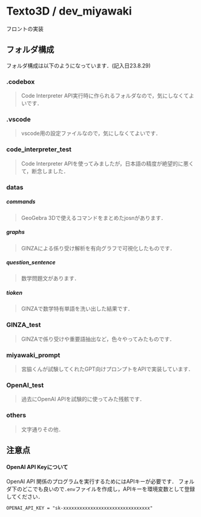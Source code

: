 # Texto3D / dev_miyawaki
フロントの実装

## フォルダ構成

フォルダ構成は以下のようになっています．(記入日23.8.29)

### .codebox
> Code Interpreter API実行時に作られるフォルダなので，気にしなくてよいです．
### .vscode
> vscode用の設定ファイルなので，気にしなくてよいです．
### code_interpreter_test
> Code Interpreter APIを使ってみましたが，日本語の精度が絶望的に悪くて，断念しました．
### datas
##### commands
> GeoGebra 3Dで使えるコマンドをまとめたjosnがあります．
##### graphs
> GINZAによる係り受け解析を有向グラフで可視化したものです．
##### question_sentence
> 数学問題文があります．
##### tioken
> GINZAで数学特有単語を洗い出した結果です．
### GINZA_test
> GINZAで係り受けや重要語抽出など，色々やってみたものです．
### miyawaki_prompt
> 宮脇くんが試験してくれたGPT向けプロンプトをAPIで実装しています．
### OpenAI_test
> 過去にOpenAI APIを試験的に使ってみた残骸です．
### others
> 文字通りその他．

## 注意点

#### OpenAI API Keyについて

OpenAI API 関係のプログラムを実行するためにはAPIキーが必要です．
フォルダ下のどこでも良いので`.env`ファイルを作成し，APIキーを環境変数として登録してください．

```.env:.env
OPENAI_API_KEY = "sk-xxxxxxxxxxxxxxxxxxxxxxxxxxxxxxxx"
```
